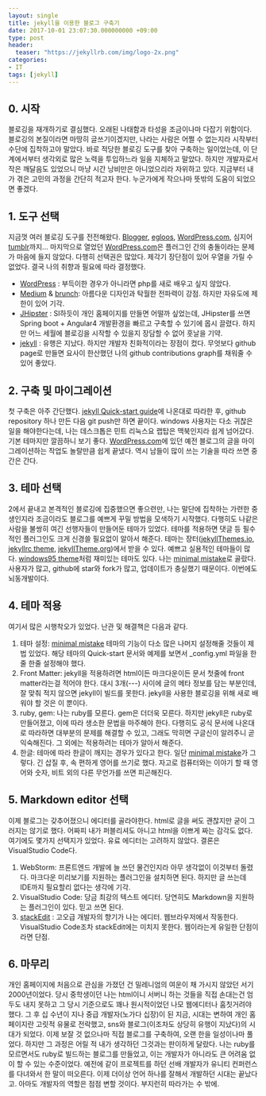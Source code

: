 ```yaml
---
layout: single
title: jekyll을 이용한 블로그 구축기
date: 2017-10-01 23:07:30.000000000 +09:00
type: post
header:
  teaser: "https://jekyllrb.com/img/logo-2x.png"
categories:
- IT
tags: [jekyll]
---
```


## 0. 시작
블로깅을 재개하기로 결심했다. 오래된 나태함과 타성을 조금이나마 다잡기 위함이다. 
블로깅의 본질이라면 마땅히 글쓰기이겠지만, 나라는 사람은 어쩔 수 없는지라 시작부터 수단에 집착하고야 말았다.
바로 적당한 블로깅 도구를 찾아 구축하는 일이었는데, 이 단계에서부터 생각외로 많은 노력을 투입하느라 일을 지체하고 말았다.
하지만 개발자로서 작은 깨달음도 있었으니 마냥 시간 낭비만은 아니었으리라 자위하고 있다.
지금부터 내가 겪은 고민의 과정을 간단히 적고자 한다. 누군가에게 작으나마 뜻밖의 도움이 되었으면 좋겠다.

## 1. 도구 선택
지금껏 여러 블로깅 도구를 전전해왔다. [Blogger], [egloos], [WordPress.com], 심지어 [tumblr]까지... 마지막으로 열었던 [WordPress.com]은 플러그인 간의 충돌이라는 문제가 마음에 들지 않았다. 다행히 선택권은 많았다. 제각기 장단점이 있어 우열을 가릴 수 없었다. 결국 나의 취향과 필요에 따라 결정했다.
- [WordPress] : 부득이한 경우가 아니라면 php를 새로 배우고 싶지 않았다.    
- [Medium] & [brunch]: 아름다운 디자인과 탁월한 전파력이 강점. 하지만 자유도에 제한이 있어 기각.   
- [JHipster] : SI하듯이 개인 홈페이지를 만들면 어떨까 싶었는데, JHipster를 쓰면 Spring boot + Angular4 개발환경을 빠르고 구축할 수 있기에 몹시 끌렸다. 하지만 어느 세월에 블로깅을 시작할 수 있을지 장담할 수 없어 훗날을 기약.   
- [jekyll] : 유행은 지났다. 하지만 개발자 친화적이라는 장점이 컸다. 무엇보다 github page로 만들면 요사이 한산했던 나의 github contributions graph를 채워줄 수 있어 좋았다. 

## 2. 구축 및 마이그레이션
첫 구축은 아주 간단했다. [jekyll Quick-start guide]에 나온대로 따라한 후, github repository 하나 만든 다음 git push만 하면 끝이다. windows 사용자는 다소 귀찮은 일을 해야한다는데, 나는 데스크톱은 민트 리눅스요 랩탑은 맥북인지라 쉽게 넘어갔다. 기본 테마지만 깔끔하니 보기 좋다. [WordPress.com]에 있던 예전 블로그의 글을 마이그레이션하는 작업도 놀랄만큼 쉽게 끝냈다. 역시 남들이 많이 쓰는 기술을 따라 쓰면 중간은 간다.

## 3. 테마 선택
2에서 끝내고 본격적인 블로깅에 집중했으면 좋으련만, 나는 말단에 집착하는 가련한 중생인지라 조금이라도 블로그를 예쁘게 꾸밀 방법을 모색하기 시작했다. 다행히도 나같은 사람을 불쌍히 여긴 선행자들이 만들어둔 테마가 있었다. 테마를 적용하면 댓글 등 필수적인 플러그인도 크게 신경쓸 필요없이 알아서 해준다. 테마는 장터([jekyllThemes.io], [jekyllrc theme], [jekyllTheme.org])에서 받을 수 있다. 예쁘고 실용적인 테마들이 많다. [windows95 theme]처럼 재미있는 테마도 있다. 나는 [minimal mistake]로 골랐다. 사용자가 많고, github에 star와 fork가 많고, 업데이트가 충실했기 때문이다. 이번에도 뇌동개발이다.

## 4. 테마 적용
여기서 많은 시행착오가 있었다. 난관 및 해결책은 다음과 같다.
1. 테마 설정: [minimal mistake] 테마의 기능이 다소 많은 나머지 설정해줄 것들이 제법 있었다. 해당 테마의 Quick-start 문서와 예제를 보면서 _config.yml 파일을 한줄 한줄 설정해야 했다.
1. Front Matter: jekyll을 적용하려면 html이든 마크다운이든 문서 첫줄에 front matter라는걸 적어야 한다. 대시 3개(---) 사이에 글의 메타 정보를 담는 부분인데, 잘 맞춰 적지 않으면 jekyll이 빌드를 못한다. jekyll을 사용한 블로깅을 위해 새로 배워야 할 것은 이 뿐이다.
1. ruby, gem: 나는 ruby를 모른다. gem은 더더욱 모른다. 하지만 jekyll은 ruby로 만들어졌고, 이에 따라 생소한 문법을 마주해야 한다. 다행히도 공식 문서에 나온대로 따라하면 대부분의 문제를 해결할 수 있고, 그래도 막히면 구글신이 알려주니 곧 익숙해진다. 그 외에는 적용하려는 테마가 알아서 해준다. 
1. 한글: 테마에 따라 한글이 깨지는 경우가 있다고 한다. 일단 [minimal mistake]가 그렇다. 긴 삽질 후, 속 편하게 영어를 쓰기로 했다. 자고로 컴퓨터와는 이야기 할 때 영어와 숫자, 비트 외의 다른 무언가를 쓰면 피곤해진다.

## 5. Markdown editor 선택
이제 블로그는 갖추어졌으니 에디터를 골라야한다. html로 글을 써도 괜찮지만 굳이 그러지는 않기로 했다. 어짜피 내가 퍼블리셔도 아니고 html을 이쁘게 짜는 감각도 없다. 여기에도 몇가지 선택지가 있었다. 유료 에디터는 고려하지 않았다. 결론은 VisualStudio Code다.
1. WebStorm: 프론트엔드 개발에 늘 쓰던 물건인지라 아무 생각없이 이것부터 돌렸다. 마크다운 미리보기를 지원하는 플러그인을 설치하면 된다. 하지만 글 쓰는데 IDE까지 필요할리 없다는 생각에 기각.
1. VisualStudio Code: 당금 최강의 텍스트 에디터. 당연히도 Markdown을 지원하는 플러그인이 있다. 믿고 쓰면 된다.
1. [stackEdit] : 고오급 개발자의 향기가 나는 에디터. 웹브라우저에서 작동한다. VisualStudio Code조차 stackEdit에는 미치지 못한다. 웹이라는게 유일한 단점이라면 단점.

## 6. 마무리
개인 홈페이지에 처음으로 관심을 가졌던 건 밀레니엄의 여운이 채 가시지 않았던 서기 2000년이었다. 당시 중학생이던 나는 html이니 서버니 하는 것들을 직접 손대는건 엄두도 내지 못하고 그 당시 기준으로도 꽤나 원시적이었던 나모 웹에디터나 훔칫거려야 했다. 그 후 십 수년이 지나 중급 개발자(노가다 십장)이 된 지금, 시대는 변하여 개인 홈페이지란 고릿적 유물로 전락했고, sns와 블로그(이조차도 상당히 유행이 지났다)의 시대가 되었다. 이제 보잘 것 없으나마 직접 블로그를 구축하여, 오랜 한을 일성이나마 풀었다. 하지만 그 과정은 어릴 적 내가 생각하던 그것과는 판이하게 달랐다. 나는 ruby를 모르면서도 ruby로 빌드하는 블로그를 만들었고, 이는 개발자가 아니라도 큰 어려움 없이 할 수 있는 수준이었다. 예전에 같이 프로젝트를 하던 선배 개발자가 유니티 컨퍼런스를 다녀와서 한 말이 떠오른다. 이제 더이상 언어 하나를 잘해서 개발하던 시대는 끝났다고. 아마도 개발자의 역할은 점점 변할 것이다. 부지런히 따라가는 수 밖에.

[egloos]: <http://egloos.com>
[Medium]: <https://medium.com>
[brunch]: <https://brunch.co.kr>
[WordPress]: <https://wordpress.org>
[jekyll]: <https://jekyllrb.com>
[JHipster]: <http://www.jhipster.tech>
[WordPress.com]: <https://wordpress.com>
[Blogger]: <https://www.blogger.com>
[tumblr]: <https://www.tumblr.com>
[jekyll Quick-start guide]: <https://jekyllrb.com/docs/quickstart>
[minimal mistake]: <https://github.com/mmistakes/minimal-mistakes>
[jekyllThemes.io]: <https://jekyllthemes.io>
[jekyllrc theme]: <http://themes.jekyllrc.org>
[jekyllTheme.org]: <http://jekyllthemes.org>
[windows95 theme]: <http://jekyllthemes.org/themes/windows-95>
[stackedit]: <https://stackedit.io>